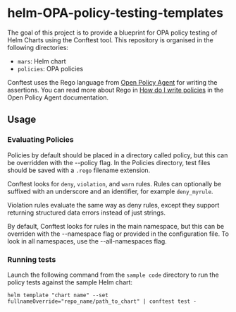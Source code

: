 # helm-OPA-policy-testing-templates

The goal of this project is to provide a blueprint for OPA policy testing of Helm Charts using the Conftest tool.
This repository is organised in the following directories:

- `mars`: Helm chart
- `policies`: OPA policies

Conftest uses the Rego language from [Open Policy Agent](https://www.openpolicyagent.org/) for writing the assertions. You can read more about Rego in [How do I write policies](https://www.openpolicyagent.org/docs/latest/policy-language/) in the Open Policy Agent documentation.

## Usage

### Evaluating Policies
Policies by default should be placed in a directory called policy, but this can be overridden with the --policy flag.
In the Policies directory, test files should be saved with a `.rego` filename extension.

Conftest looks for `deny`, `violation`, and `warn` rules. Rules can optionally be suffixed with an underscore and an identifier, for example `deny_myrule`.

Violation rules evaluate the same way as deny rules, except they support returning structured data errors instead of just strings.

By default, Conftest looks for rules in the main namespace, but this can be overriden with the --namespace flag or provided in the configuration file. To look in all namespaces, use the --all-namespaces flag.

### Running tests
Launch the following command from the `sample code` directory to run the policy tests against the sample Helm chart:

``helm template "chart name" --set fullnameOverride="repo_name/path_to_chart" | conftest test -``